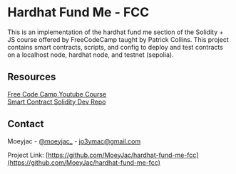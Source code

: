 # Hardhat Fund Me - FCC
This is an implementation of the hardhat fund me section of the Solidity + JS course offered by FreeCodeCamp taught by Patrick Collins.
This project contains smart contracts, scripts, and config to deploy and test contracts on a localhost node, hardhat node, and testnet (sepolia).

## Resources
[Free Code Camp Youtube Course](https://www.youtube.com/watch?v=gyMwXuJrbJQ&list=PL4-FmJt6JZzFUfEd17Jvouz3TNIzqXKIT&index=3)\
[Smart Contract Solidity Dev Repo](https://github.com/smartcontractkit/full-blockchain-solidity-course-js)

## Contact

Moeyjac - [@moeyjac_](https://twitter.com/moeyjac_) -  jo3ymac@gmail.com

Project Link: [https://github.com/MoeyJac/hardhat-fund-me-fcc](https://github.com/MoeyJac/hardhat-fund-me-fcc)

